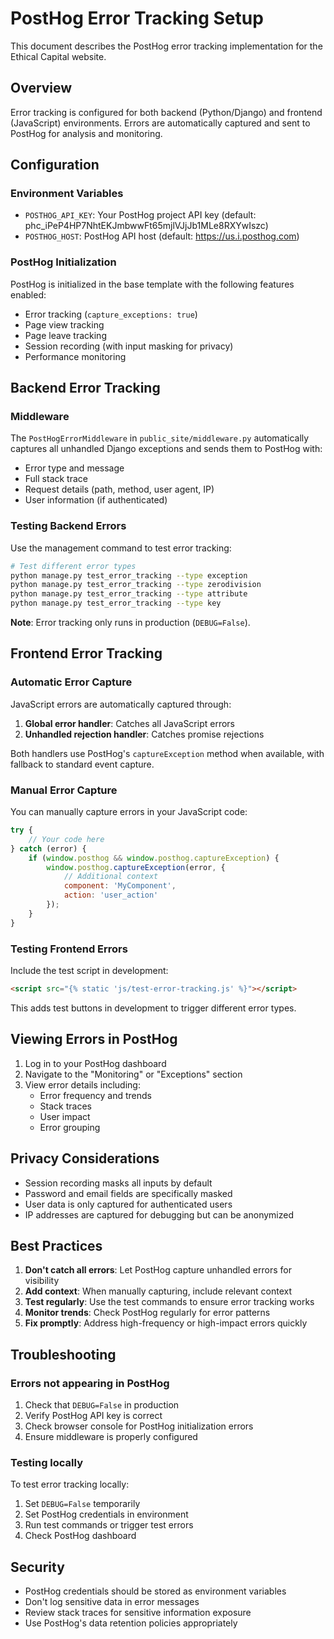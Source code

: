 # PostHog Error Tracking Setup

This document describes the PostHog error tracking implementation for the Ethical Capital website.

## Overview

Error tracking is configured for both backend (Python/Django) and frontend (JavaScript) environments. Errors are automatically captured and sent to PostHog for analysis and monitoring.

## Configuration

### Environment Variables

- `POSTHOG_API_KEY`: Your PostHog project API key (default: phc_iPeP4HP7NhtEKJmbwwFt65mjlVJjJb1MLe8RXYwIszc)
- `POSTHOG_HOST`: PostHog API host (default: https://us.i.posthog.com)

### PostHog Initialization

PostHog is initialized in the base template with the following features enabled:
- Error tracking (`capture_exceptions: true`)
- Page view tracking
- Page leave tracking
- Session recording (with input masking for privacy)
- Performance monitoring

## Backend Error Tracking

### Middleware

The `PostHogErrorMiddleware` in `public_site/middleware.py` automatically captures all unhandled Django exceptions and sends them to PostHog with:

- Error type and message
- Full stack trace
- Request details (path, method, user agent, IP)
- User information (if authenticated)

### Testing Backend Errors

Use the management command to test error tracking:

```bash
# Test different error types
python manage.py test_error_tracking --type exception
python manage.py test_error_tracking --type zerodivision
python manage.py test_error_tracking --type attribute
python manage.py test_error_tracking --type key
```

**Note**: Error tracking only runs in production (`DEBUG=False`).

## Frontend Error Tracking

### Automatic Error Capture

JavaScript errors are automatically captured through:

1. **Global error handler**: Catches all JavaScript errors
2. **Unhandled rejection handler**: Catches promise rejections

Both handlers use PostHog's `captureException` method when available, with fallback to standard event capture.

### Manual Error Capture

You can manually capture errors in your JavaScript code:

```javascript
try {
    // Your code here
} catch (error) {
    if (window.posthog && window.posthog.captureException) {
        window.posthog.captureException(error, {
            // Additional context
            component: 'MyComponent',
            action: 'user_action'
        });
    }
}
```

### Testing Frontend Errors

Include the test script in development:

```html
<script src="{% static 'js/test-error-tracking.js' %}"></script>
```

This adds test buttons in development to trigger different error types.

## Viewing Errors in PostHog

1. Log in to your PostHog dashboard
2. Navigate to the "Monitoring" or "Exceptions" section
3. View error details including:
   - Error frequency and trends
   - Stack traces
   - User impact
   - Error grouping

## Privacy Considerations

- Session recording masks all inputs by default
- Password and email fields are specifically masked
- User data is only captured for authenticated users
- IP addresses are captured for debugging but can be anonymized

## Best Practices

1. **Don't catch all errors**: Let PostHog capture unhandled errors for visibility
2. **Add context**: When manually capturing, include relevant context
3. **Test regularly**: Use the test commands to ensure error tracking works
4. **Monitor trends**: Check PostHog regularly for error patterns
5. **Fix promptly**: Address high-frequency or high-impact errors quickly

## Troubleshooting

### Errors not appearing in PostHog

1. Check that `DEBUG=False` in production
2. Verify PostHog API key is correct
3. Check browser console for PostHog initialization errors
4. Ensure middleware is properly configured

### Testing locally

To test error tracking locally:

1. Set `DEBUG=False` temporarily
2. Set PostHog credentials in environment
3. Run test commands or trigger test errors
4. Check PostHog dashboard

## Security

- PostHog credentials should be stored as environment variables
- Don't log sensitive data in error messages
- Review stack traces for sensitive information exposure
- Use PostHog's data retention policies appropriately